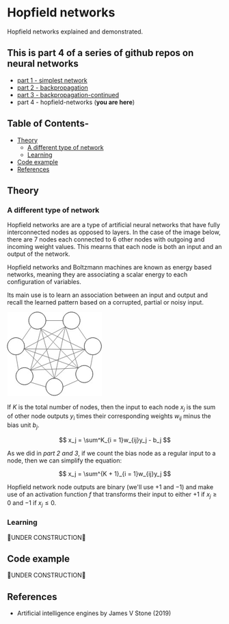 # Hopfield networks

Hopfield networks explained and demonstrated. 

## This is part 4 of a series of github repos on neural networks

- [part 1 - simplest network](https://github.com/gokadin/ai-simplest-network)
- [part 2 - backpropagation](https://github.com/gokadin/ai-backpropagation)
- [part 3 - backpropagation-continued](https://github.com/gokadin/ai-backpropagation-continued)
- part 4 - hopfield-networks (**you are here**)

## Table of Contents-

- [Theory](#theory)
  - [A different type of network](#a-different-type-of-network)
  - [Learning](#learning)
- [Code example](#code-example)
- [References](#references)

## Theory

### A different type of network

Hopfield networks are are a type of artificial neural networks that have fully interconnected nodes as opposed to layers. In the case of the image below, there are 7 nodes each connected to 6 other nodes with outgoing and incoming weight values. This mearns that each node is both an input and an output of the network. 

Hopfield networks and Boltzmann machines are known as energy based networks, meaning they are associating a scalar energy to each configuration of variables. 

Its main use is to learn an association between an input and output and recall the learned pattern based on a corrupted, partial or noisy input. 

![hopfield-network](readme-images/hopfield-net.jpg)

If $K$ is the total number of nodes, then the input to each node $x_j$ is the sum of other node outputs $y_i$ times their corresponding weights $w_{ij}$ minus the bias unit $b_j$. 

$$ x_j = \sum^K_{i = 1}w_{ij}y_j - b_j $$

As we did in *part 2 and 3*, if we count the bias node as a regular input to a node, then we can simplify the equation:

$$ x_j = \sum^{K + 1}_{i = 1}w_{ij}y_j $$

Hopfield network node outputs are binary (we'll use $+1$ and $-1$) and make use of an activation function $f$ that transforms their input to either $+1$ if $x_j \geq 0$ and $-1$ if $x_j \leq 0$. 

### Learning

🚧UNDER CONSTRUCTION🚧

## Code example

🚧UNDER CONSTRUCTION🚧

## References

- Artificial intelligence engines by James V Stone (2019)